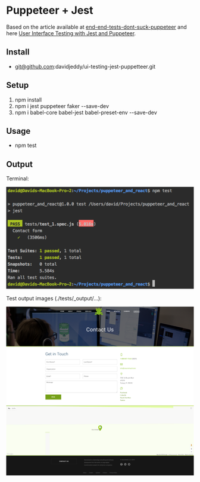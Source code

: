 # Puppeteer + Jest

Based on the article available at [end-end-tests-dont-suck-puppeteer](https://ropig.com/blog/end-end-tests-dont-suck-puppeteer/) and here [User Interface Testing with Jest and Puppeteer](https://www.valentinog.com/blog/ui-testing-jest-puppetteer/).

## Install

 - git@github.com:davidjeddy/ui-testing-jest-puppetteer.git

## Setup

 1. npm install
 2. npm i jest puppeteer faker --save-dev
 3. npm i babel-core babel-jest babel-preset-env --save-dev

## Usage
 
 - npm test

## Output

Terminal:

![Terminal Output](./docs/images/readme_output.png "Terminal Output")

Test output images (./tests/_output/...):

![Test Image Output](./docs/images/test_1.spec.png "Test Image Output")



